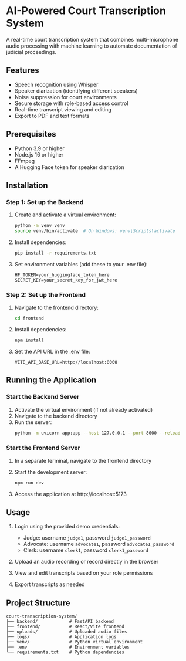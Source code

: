 # AI-Powered Court Transcription System

A real-time court transcription system that combines multi-microphone audio processing with machine learning to automate documentation of judicial proceedings.

## Features

- Speech recognition using Whisper
- Speaker diarization (identifying different speakers)
- Noise suppression for court environments
- Secure storage with role-based access control
- Real-time transcript viewing and editing
- Export to PDF and text formats

## Prerequisites

- Python 3.9 or higher
- Node.js 16 or higher
- FFmpeg
- A Hugging Face token for speaker diarization

## Installation

### Step 1: Set up the Backend

1. Create and activate a virtual environment:
   ```bash
   python -m venv venv
   source venv/bin/activate  # On Windows: venv\Scripts\activate
   ```

2. Install dependencies:
   ```bash
   pip install -r requirements.txt
   ```

3. Set environment variables (add these to your .env file):
   ```
   HF_TOKEN=your_huggingface_token_here
   SECRET_KEY=your_secret_key_for_jwt_here
   ```

### Step 2: Set up the Frontend

1. Navigate to the frontend directory:
   ```bash
   cd frontend
   ```

2. Install dependencies:
   ```bash
   npm install
   ```

3. Set the API URL in the .env file:
   ```
   VITE_API_BASE_URL=http://localhost:8000
   ```

## Running the Application

### Start the Backend Server

1. Activate the virtual environment (if not already activated)
2. Navigate to the backend directory
3. Run the server:
   ```bash
   python -m uvicorn app:app --host 127.0.0.1 --port 8000 --reload
   ```

### Start the Frontend Server

1. In a separate terminal, navigate to the frontend directory
2. Start the development server:
   ```bash
   npm run dev
   ```

3. Access the application at http://localhost:5173

## Usage

1. Login using the provided demo credentials:
   - Judge: username `judge1`, password `judge1_password`
   - Advocate: username `advocate1`, password `advocate1_password`
   - Clerk: username `clerk1`, password `clerk1_password`

2. Upload an audio recording or record directly in the browser

3. View and edit transcripts based on your role permissions

4. Export transcripts as needed

## Project Structure

```
court-transcription-system/
├── backend/            # FastAPI backend
├── frontend/           # React/Vite frontend
├── uploads/            # Uploaded audio files
├── logs/               # Application logs
├── venv/               # Python virtual environment
├── .env                # Environment variables
└── requirements.txt    # Python dependencies
